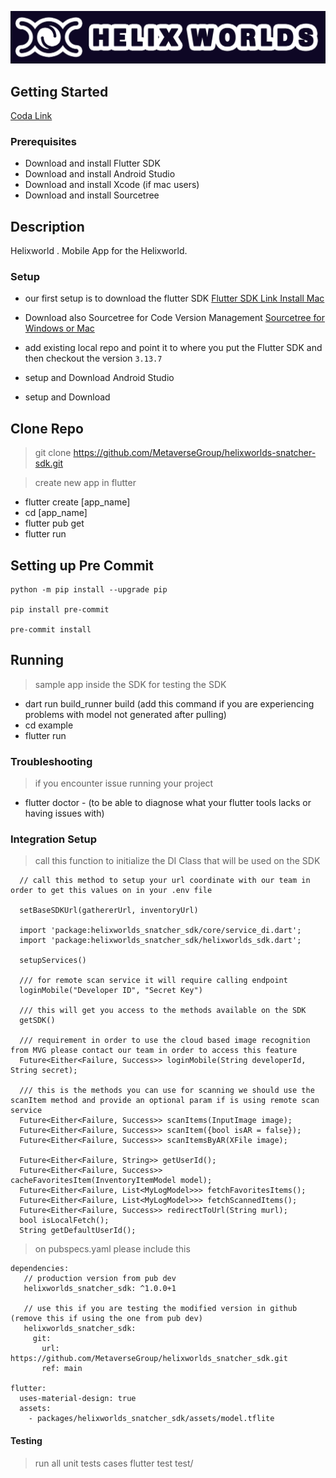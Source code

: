 ![Banner](./banner.png)

## Getting Started
[Coda Link](https://coda.io/d/_dnFTWBVBuj5/Mobile-Development-Flutter_suZvc)


### Prerequisites
* Download and install Flutter SDK
* Download and install Android Studio
* Download and install Xcode (if mac users)
* Download and install Sourcetree


## Description
Helixworld . Mobile App for the Helixworld.



### Setup 

* our first setup is to download the flutter SDK
[Flutter SDK Link Install Mac](https://docs.flutter.dev/get-started/install/macos)

* Download also Sourcetree for Code Version Management
[Sourcetree for Windows or Mac](https://www.sourcetreeapp.com/)

* add existing local repo and point it to where you put the Flutter SDK and then checkout the version `3.13.7`
* setup and Download Android Studio
* setup and Download

## Clone Repo
> git clone https://github.com/MetaverseGroup/helixworlds-snatcher-sdk.git

> create new app in flutter
* flutter create [app_name]
* cd [app_name]
* flutter pub get
* flutter run 


## Setting up Pre Commit
```
python -m pip install --upgrade pip

pip install pre-commit

pre-commit install
```


## Running
> sample app inside the SDK for testing the SDK
* dart run build_runner build (add this command if you are experiencing problems with model not generated after pulling)
* cd example
* flutter run 


### Troubleshooting
> if you encounter issue running your project 
* flutter doctor - (to be able to diagnose what your flutter tools lacks or having issues with)


### Integration Setup
> call this function to initialize the DI Class that will be used on the SDK
```
  // call this method to setup your url coordinate with our team in order to get this values on in your .env file
  
  setBaseSDKUrl(gathererUrl, inventoryUrl)

  import 'package:helixworlds_snatcher_sdk/core/service_di.dart';
  import 'package:helixworlds_snatcher_sdk/helixworlds_sdk.dart';

  setupServices()

  /// for remote scan service it will require calling endpoint 
  loginMobile("Developer ID", "Secret Key")

  /// this will get you access to the methods available on the SDK 
  getSDK()

  /// requirement in order to use the cloud based image recognition from MVG please contact our team in order to access this feature
  Future<Either<Failure, Success>> loginMobile(String developerId, String secret);

  /// this is the methods you can use for scanning we should use the scanItem method and provide an optional param if is using remote scan service
  Future<Either<Failure, Success>> scanItems(InputImage image);
  Future<Either<Failure, Success>> scanItem({bool isAR = false});
  Future<Either<Failure, Success>> scanItemsByAR(XFile image);

  Future<Either<Failure, String>> getUserId();
  Future<Either<Failure, Success>> cacheFavoritesItem(InventoryItemModel model);
  Future<Either<Failure, List<MyLogModel>>> fetchFavoritesItems();
  Future<Either<Failure, List<MyLogModel>>> fetchScannedItems();
  Future<Either<Failure, Success>> redirectToUrl(String murl); 
  bool isLocalFetch();
  String getDefaultUserId();

```


> on pubspecs.yaml please include this 
```
dependencies:
   // production version from pub dev
   helixworlds_snatcher_sdk: ^1.0.0+1

   // use this if you are testing the modified version in github (remove this if using the one from pub dev)
   helixworlds_snatcher_sdk:
     git:
       url: https://github.com/MetaverseGroup/helixworlds_snatcher_sdk.git 
       ref: main

flutter:
  uses-material-design: true
  assets:
    - packages/helixworlds_snatcher_sdk/assets/model.tflite

```

#### Testing
> run all unit tests cases
flutter test test/ 







